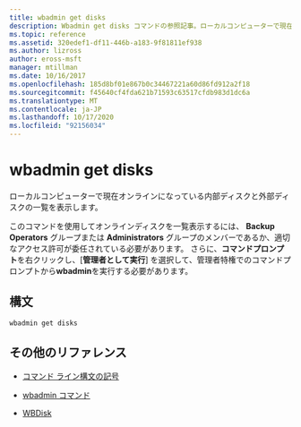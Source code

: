 ```yaml
---
title: wbadmin get disks
description: Wbadmin get disks コマンドの参照記事。ローカルコンピューターで現在オンラインになっている内部ディスクと外部ディスクの一覧が表示されます。
ms.topic: reference
ms.assetid: 320edef1-df11-446b-a183-9f81811ef938
ms.author: lizross
author: eross-msft
manager: mtillman
ms.date: 10/16/2017
ms.openlocfilehash: 185d8bf01e867b0c34467221a60d86fd912a2f18
ms.sourcegitcommit: f45640cf4fda621b71593c63517cfdb983d1dc6a
ms.translationtype: MT
ms.contentlocale: ja-JP
ms.lasthandoff: 10/17/2020
ms.locfileid: "92156034"
---
```

# <a name="wbadmin-get-disks"></a>wbadmin get disks

ローカルコンピューターで現在オンラインになっている内部ディスクと外部ディスクの一覧を表示します。

このコマンドを使用してオンラインディスクを一覧表示するには、 **Backup Operators** グループまたは **Administrators** グループのメンバーであるか、適切なアクセス許可が委任されている必要があります。 さらに、**コマンドプロンプト**を右クリックし、[**管理者として実行**] を選択して、管理者特権でのコマンドプロンプトから**wbadmin**を実行する必要があります。

## <a name="syntax"></a>構文

```
wbadmin get disks
```

## <a name="additional-references"></a>その他のリファレンス

- [コマンド ライン構文の記号](command-line-syntax-key.md)

- [wbadmin コマンド](wbadmin.md)

- [WBDisk](/powershell/module/windowserverbackup/Get-WBDisk)
